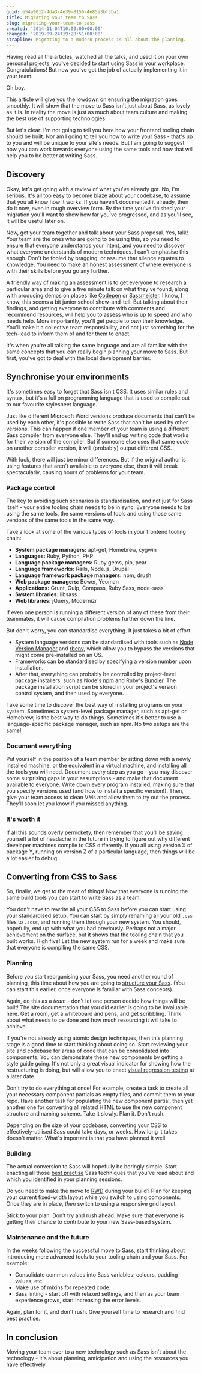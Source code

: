 ```yaml
---
guid: e54a9012-4da3-4e39-8156-4e85a3bf3ba1
title: Migrating your team to Sass
slug: migrating-your-team-to-sass
created: '2014-11-04T10:00:00+00:00'
changed: '2019-09-24T19:20:51+00:00'
strapline: Migrating to a modern process is all about the planning.
---
```


Having read all the articles, watched all the talks, and used it on your own personal projects, you've decided to start using Sass in your workplace. Congratulations! But now you've got the job of actually implementing it in your team.

Oh boy.

This article will give you the lowdown on ensuring the migration goes smoothly. It will show that the move to Sass isn't just about Sass, as lovely as it is. In reality the move is just as much about team culture and making the best use of supporting technologies.

But let's clear: I'm not going to tell you here how your frontend tooling chain should be built. Nor am I going to tell you how to write your Sass - that's up to you and will be unique to your site's needs. But I am going to suggest how you can work towards everyone using the same tools and how that will help you to be better at writing Sass.

## Discovery

Okay, let's get going with a review of what you've already got. No, I'm serious. It's all too easy to become blaze about your codebase, to assume that you all know how it works. If you haven't documented it already, then do it now, even in rough overview form. By the time you've finished your migration you'll want to show how far you've progressed, and as you'll see, it will be useful later on.

Now, get your team together and talk about your Sass proposal. Yes, talk! Your team are the ones who are going to be using this, so you need to ensure that everyone understands your intent, and you need to discover what everyone understands of modern techniques. I can't emphasise this enough. Don't be fooled by bragging, or assume that silence equates to knowledge. You need to make an honest assessment of where everyone is with their skills before you go any further.

A friendly way of making an assessment is to get everyone to research a particular area and to give a five minute talk on what they've found, along with producing demos on places like [Codepen](http://codepen.io) or [Sassmeister](http://sassmeister.com). I know, I know, this seems a bit junior school show-and-tell. But talking about their findings, and getting everyone to contribute with comments and recommend resources, will help you to assess who is up to speed and who needs help. More importantly, you'll get people to *own* their knowledge. You'll make it a collective team responsibility, and not just something for the tech-lead to inform them of and for them to enact.

It's when you're all talking the same language and are all familiar with the same concepts that you can really begin planning your move to Sass. But first, you've got to deal with the local development barrier.

## Synchronise your environments

It's sometimes easy to forget that Sass isn't CSS. It uses similar rules and syntax, but it's a full on programming language that is used to compile out to our favourite stylesheet language.

Just like different Microsoft Word versions produce documents that can't be used by each other, it's possible to write Sass that can't be used by other versions. This can happen if one member of your team is using a different Sass compiler from everyone else. They'll end up writing code that works for their version of the compiler. But if someone else uses that same code on another compiler version, it will (probably) output different CSS.

With luck, there will just be minor differences. But if the original author is using features that aren't available to everyone else, then it will break spectacularly, causing hours of problems for your team.

### Package control
The key to avoiding such scenarios is standardisation, and not just for Sass itself - your entire tooling chain needs to be in sync. Everyone needs to be using the same tools, the same versions of tools and using those same versions of the same tools in the same way.

Take a look at some of the various types of tools in your frontend tooling chain:

- **System package managers:** apt-get, Homebrew, cygwin
- **Languages:** Ruby, Python, PHP
- **Language package managers:** Ruby gems, pip, pear
- **Language frameworks:** Rails, Node.js, Drupal
- **Language framework package managers:** npm, drush
- **Web package managers:** Bower, Yeoman
- **Applications:**  Grunt, Gulp, Compass, Ruby Sass, node-sass
- **System libraries:** libsass
- **Web libraries:** jQuery, Modernizr

If even one person is running a different version of any of these from their teammates, it will cause compilation problems further down the line.

But don't worry, you can standardise everything. It just takes a bit of effort.

- System language versions can be standardised with tools such as [Node Version Manager](https://github.com/creationix/nvm) and [rbenv](https://github.com/sstephenson/rbenv), which allow you to bypass the versions that might come pre-installed on an OS.
- Frameworks can be standardised by specifying a version number upon installation.
- After that, everything can probably be controlled by project-level package installers, such as Node's [npm](https://www.npmjs.org) and Ruby's [Bundler](http://bundler.io). The package installation script can be stored in your project's version control system, and then used by everyone.

Take some time to discover the best way of installing programs on your system. Sometimes a system-level package manager, such as apt-get or Homebrew, is the best way to do things. Sometimes it's better to use a language-specific package manager, such as npm. No two setups are the same!

### Document everything
Put yourself in the position of a team member by sitting down with a newly installed machine, or the equivalent in a virtual machine, and installing all the tools you will need. Document every step as you go - you may discover some surprising gaps in your assumptions - and make that document available to everyone. Write down every program installed, making sure that you specify versions used (and how to install a specific version!). Then, give your team access to clean VMs and allow them to try out the process. They'll soon let you know if you missed anything.

### It's worth it
If all this sounds overly pernickety, then remember that you'll be saving yourself a lot of headache in the future in trying to figure out why different developer machines compile to CSS differently. If you all using version X of package Y, running on version Z of a particular language, then things will be a lot easier to debug.



## Converting from CSS to Sass

So, finally, we get to the meat of things! Now that everyone is running the same build tools you can start to write Sass as a team.

You don't have to rewrite all your CSS to Sass before you can start using your standardised setup. You can start by simply renaming all your old `.css` files to `.scss`, and running them through your new system. You should, hopefully, end up with what you had previously. Perhaps not a major achievement on the surface, but it shows that the tooling chain that you built works. High five! Let the new system run for a week and make sure that everyone is compiling the same CSS.

### Planning
Before you start reorganising your Sass, you need another round of planning, this time about how you are going to [structure your Sass](http://www.sitepoint.com/architecture-sass-project/). (You can start this earlier, once everyone is familiar with Sass concepts).

Again, do this as a *team* - don't let one person decide how things will be built! The site documentation that you did earlier is going to be invaluable here. Get a room, get a whiteboard and pens, and get scribbling. Think about what needs to be done and how much resourcing it will take to achieve.

If you're not already using atomic design techniques, then this planning stage is a good time to start thinking about doing so. Start reviewing your site and codebase for areas of code that can be consolidated into components. You can demonstrate these new components by getting a style guide going. It's not only a great visual indicator for showing how the restructuring is doing, but will allow you to enact [visual regression testing](http://sonniesedge.co.uk/2014-10-17/visual-regression-testing.html) at a later date.

Don't try to do everything at once! For example, create a task to create all your necessary component partials as empty files, and commit them to your repo. Have another task for populating the new component partial, then yet another one for converting all related HTML to use the new component structure and naming scheme. Take it slowly. Plan it. Don't rush.

Depending on the size of your codebase, converting your CSS to effectively-utilised Sass could take days, or weeks. How long it takes doesn't matter. What's important is that you have planned it well.

### Building
The actual conversion to Sass will hopefully be boringly simple. Start enacting all those [best practise](http://joshbroton.com/my-sass-less-css-practices-modularization-nesting-variables-mixins-etc/) Sass techniques that you've read about and which you identified in your planning sessions.

Do you need to make the move to [RWD](http://www.sitepoint.com/responsive-web-design/) during your build? Plan for keeping your current fixed-width layout while you switch to using components. Once they are in place, *then* switch to using a responsive grid layout.

Stick to your plan. Don't try and rush ahead. Make sure that everyone is getting their chance to contribute to your new Sass-based system.

### Maintenance and the future
In the weeks following the successful move to Sass, start thinking about introducing more advanced tools to your tooling chain and your Sass. For example:

- Consolidate common values into Sass variables: colours, padding values, etc
- Make use of mixins for repeated code.
- Sass linting - start off with  relaxed settings, and then as your team experience grows, start increasing the error levels.

Again, plan for it, and don't rush. Give yourself time to research and find best practise.

## In conclusion
Moving your team over to a new technology such as Sass isn't about the technology - it's about planning, anticipation and using the resources you have effectively.  
